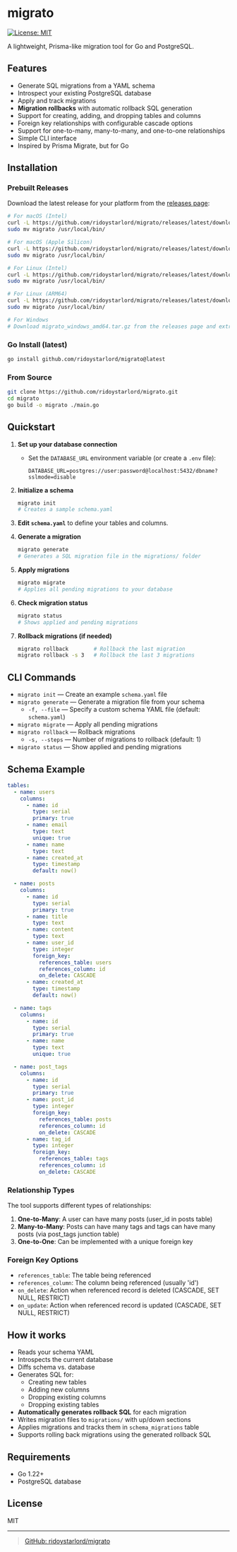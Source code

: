 # migrato

[![License: MIT](https://img.shields.io/badge/License-MIT-yellow.svg)](https://opensource.org/licenses/MIT)

A lightweight, Prisma-like migration tool for Go and PostgreSQL.

## Features

- Generate SQL migrations from a YAML schema
- Introspect your existing PostgreSQL database
- Apply and track migrations
- **Migration rollbacks** with automatic rollback SQL generation
- Support for creating, adding, and dropping tables and columns
- Foreign key relationships with configurable cascade options
- Support for one-to-many, many-to-many, and one-to-one relationships
- Simple CLI interface
- Inspired by Prisma Migrate, but for Go

## Installation

### Prebuilt Releases

Download the latest release for your platform from the [releases page](https://github.com/ridoystarlord/migrato/releases):

```sh
# For macOS (Intel)
curl -L https://github.com/ridoystarlord/migrato/releases/latest/download/migrato_darwin_amd64.tar.gz | tar -xz
sudo mv migrato /usr/local/bin/

# For macOS (Apple Silicon)
curl -L https://github.com/ridoystarlord/migrato/releases/latest/download/migrato_darwin_arm64.tar.gz | tar -xz
sudo mv migrato /usr/local/bin/

# For Linux (Intel)
curl -L https://github.com/ridoystarlord/migrato/releases/latest/download/migrato_linux_amd64.tar.gz | tar -xz
sudo mv migrato /usr/local/bin/

# For Linux (ARM64)
curl -L https://github.com/ridoystarlord/migrato/releases/latest/download/migrato_linux_arm64.tar.gz | tar -xz
sudo mv migrato /usr/local/bin/

# For Windows
# Download migrato_windows_amd64.tar.gz from the releases page and extract
```

### Go Install (latest)

```sh
go install github.com/ridoystarlord/migrato@latest
```

### From Source

```sh
git clone https://github.com/ridoystarlord/migrato.git
cd migrato
go build -o migrato ./main.go
```

## Quickstart

1. **Set up your database connection**

   - Set the `DATABASE_URL` environment variable (or create a `.env` file):
     ```env
     DATABASE_URL=postgres://user:password@localhost:5432/dbname?sslmode=disable
     ```

2. **Initialize a schema**

   ```sh
   migrato init
   # Creates a sample schema.yaml
   ```

3. **Edit `schema.yaml`** to define your tables and columns.

4. **Generate a migration**

   ```sh
   migrato generate
   # Generates a SQL migration file in the migrations/ folder
   ```

5. **Apply migrations**

   ```sh
   migrato migrate
   # Applies all pending migrations to your database
   ```

6. **Check migration status**

   ```sh
   migrato status
   # Shows applied and pending migrations
   ```

7. **Rollback migrations (if needed)**
   ```sh
   migrato rollback        # Rollback the last migration
   migrato rollback -s 3   # Rollback the last 3 migrations
   ```

## CLI Commands

- `migrato init` — Create an example `schema.yaml` file
- `migrato generate` — Generate a migration file from your schema
  - `-f, --file` — Specify a custom schema YAML file (default: `schema.yaml`)
- `migrato migrate` — Apply all pending migrations
- `migrato rollback` — Rollback migrations
  - `-s, --steps` — Number of migrations to rollback (default: 1)
- `migrato status` — Show applied and pending migrations

## Schema Example

```yaml
tables:
  - name: users
    columns:
      - name: id
        type: serial
        primary: true
      - name: email
        type: text
        unique: true
      - name: name
        type: text
      - name: created_at
        type: timestamp
        default: now()

  - name: posts
    columns:
      - name: id
        type: serial
        primary: true
      - name: title
        type: text
      - name: content
        type: text
      - name: user_id
        type: integer
        foreign_key:
          references_table: users
          references_column: id
          on_delete: CASCADE
      - name: created_at
        type: timestamp
        default: now()

  - name: tags
    columns:
      - name: id
        type: serial
        primary: true
      - name: name
        type: text
        unique: true

  - name: post_tags
    columns:
      - name: id
        type: serial
        primary: true
      - name: post_id
        type: integer
        foreign_key:
          references_table: posts
          references_column: id
          on_delete: CASCADE
      - name: tag_id
        type: integer
        foreign_key:
          references_table: tags
          references_column: id
          on_delete: CASCADE
```

### Relationship Types

The tool supports different types of relationships:

1. **One-to-Many**: A user can have many posts (user_id in posts table)
2. **Many-to-Many**: Posts can have many tags and tags can have many posts (via post_tags junction table)
3. **One-to-One**: Can be implemented with a unique foreign key

### Foreign Key Options

- `references_table`: The table being referenced
- `references_column`: The column being referenced (usually 'id')
- `on_delete`: Action when referenced record is deleted (CASCADE, SET NULL, RESTRICT)
- `on_update`: Action when referenced record is updated (CASCADE, SET NULL, RESTRICT)

## How it works

- Reads your schema YAML
- Introspects the current database
- Diffs schema vs. database
- Generates SQL for:
  - Creating new tables
  - Adding new columns
  - Dropping existing columns
  - Dropping existing tables
- **Automatically generates rollback SQL** for each migration
- Writes migration files to `migrations/` with up/down sections
- Applies migrations and tracks them in `schema_migrations` table
- Supports rolling back migrations using the generated rollback SQL

## Requirements

- Go 1.22+
- PostgreSQL database

## License

MIT

---

> [GitHub: ridoystarlord/migrato](https://github.com/ridoystarlord/migrato)
